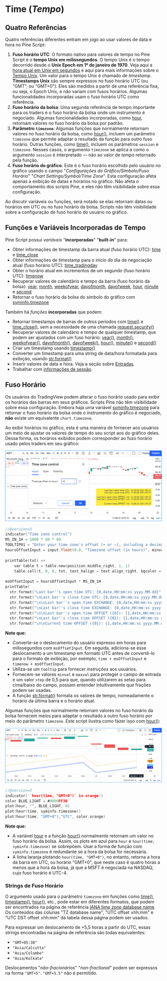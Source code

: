 
# Time (_Tempo_)

## Quatro Referências

Quatro referências diferentes entram em jogo ao usar valores de data e hora no Pine Script:

1. __Fuso horário UTC__: O formato nativo para valores de tempo no Pine Script é o __tempo Unix em milissegundos__. O tempo Unix é o tempo decorrido desde o __Unix Epoch em 1º de janeiro de 1970__. Veja aqui a [hora atual em Unix em segundos](https://www.unixtimestamp.com/pt) e aqui para mais informações sobre o [Tempo Unix](https://pt.wikipedia.org/wiki/Era_Unix). Um valor para o tempo Unix é chamado de _timestamp_. __Timestamps Unix__ são sempre expressos no fuso horário UTC (ou "GMT", ou "GMT+0"). Eles são medidos a partir de uma referência fixa, ou seja, o Epoch Unix, e não variam com fusos horários. Algumas funcionalidades incorporadas usam o fuso horário UTC como referência.
2. __Fuso horário da bolsa__: Uma segunda referência de tempo importante para os traders é o fuso horário da bolsa onde um instrumento é negociado. Algumas funcionalidades incorporadas, como [hour](https://br.tradingview.com/pine-script-reference/v5/#var_hour), retornam valores no fuso horário da bolsa por padrão.
3. __Parâmetro `timezone`__: Algumas funções que normalmente retornam valores no fuso horário da bolsa, como [hour()](https://br.tradingview.com/pine-script-reference/v5/#fun_hour), incluem um parâmetro `timezone` que permite adaptar o resultado da função para outro fuso horário. Outras funções, como [time()](https://br.tradingview.com/pine-script-reference/v5/#fun_time), incluem os parâmetros `session` e `timezone`. Nesses casos, o argumento `timezone` se aplica a como o argumento `session` é interpretado — não ao valor de _tempo_ retornado pela função.
4. __Fuso horário do gráfico__: Este é o fuso horário escolhido pelo usuário no gráfico usando o campo "_Configurações do Gráfico/Símbolo/Fuso Horário_" "_Chart Settings/Symbol/Time Zone_". Esta configuração afeta apenas a exibição de datas e horários no gráfico. Não afeta o comportamento dos scripts Pine, e eles não têm visibilidade sobre essa configuração.

Ao discutir variáveis ou funções, será notado se elas retornam datas ou horários em UTC ou no fuso horário da bolsa. Scripts não têm visibilidade sobre a configuração de fuso horário do usuário no gráfico.

## Funções e Variáveis Incorporadas de Tempo

Pine Script possui _variáveis_ "__incorporadas__" "__built-in__" para:

- Obter informações de timestamp da barra atual (fuso horário UTC): [time](https://br.tradingview.com/pine-script-reference/v5/#var_time) e [time_close](https://br.tradingview.com/pine-script-reference/v5/#var_time_close)
- Obter informações de timestamp para o início do dia de negociação atual (fuso horário UTC): [time_tradingday](https://br.tradingview.com/pine-script-reference/v5/#var_time_tradingday)
- Obter o horário atual em incrementos de um segundo (fuso horário UTC): [timenow](https://br.tradingview.com/pine-script-reference/v5/#var_timenow)
- Recuperar valores de calendário e tempo da barra (fuso horário da bolsa): [year](https://br.tradingview.com/pine-script-reference/v5/#var_year), [month](https://br.tradingview.com/pine-script-reference/v5/#var_month), [weekofyear](https://br.tradingview.com/pine-script-reference/v5/#var_weekofyear), [dayofmonth](https://br.tradingview.com/pine-script-reference/v5/#var_dayofmonth), [dayofweek](https://br.tradingview.com/pine-script-reference/v5/#var_dayofweek), [hour](https://br.tradingview.com/pine-script-reference/v5/#var_hour), [minute](https://br.tradingview.com/pine-script-reference/v5/#var_minute) e [second](https://br.tradingview.com/pine-script-reference/v5/#var_second)
- Retornar o fuso horário da bolsa do símbolo do gráfico com [syminfo.timezone](https://br.tradingview.com/pine-script-reference/v5/#var_syminfo%7Bdot%7Dtimezone)

Também há _funções_ __incorporadas__ que podem:

- Retornar timestamps de barras de outros períodos com [time()](https://br.tradingview.com/pine-script-reference/v5/#fun_time) e [time_close()](https://br.tradingview.com/pine-script-reference/v5/#fun_time_close), sem a necessidade de uma chamada [request.security()](https://br.tradingview.com/pine-script-reference/v5/#fun_request%7Bdot%7Dsecurity)
- Recuperar valores de calendário e tempo de qualquer timestamp, que podem ser ajustados com um fuso horário: [year()](https://br.tradingview.com/pine-script-reference/v5/#fun_year), [month()](https://br.tradingview.com/pine-script-reference/v5/#fun_month), [weekofyear()](https://br.tradingview.com/pine-script-reference/v5/#fun_weekofyear), [dayofmonth()](https://br.tradingview.com/pine-script-reference/v5/#fun_dayofmonth), [dayofweek()](https://br.tradingview.com/pine-script-reference/v5/#fun_dayofweek), [hour()](https://br.tradingview.com/pine-script-reference/v5/#fun_hour), [minute()](https://br.tradingview.com/pine-script-reference/v5/#fun_minute) e [second()](https://br.tradingview.com/pine-script-reference/v5/#fun_second)
- Criar um timestamp usando [timestamp()](https://br.tradingview.com/pine-script-reference/v5/#fun_timestamp)
- Converter um timestamp para uma string de data/hora formatada para exibição, usando [str.format()](https://br.tradingview.com/pine-script-reference/v5/#fun_str%7Bdot%7Dformat)
- Inserir valores de data e hora. Veja a seção sobre [Entradas](./05_09_inputs.md).
- Trabalhar com [informações de sessão](./05_17_sessoes.md).

## Fuso Horário

Os usuários do TradingView podem alterar o fuso horário usado para exibir os horários das barras em seus gráficos. Scripts Pine não têm visibilidade sobre essa configuração. Embora haja uma variável [syminfo.timezone](https://br.tradingview.com/pine-script-reference/v5/#var_syminfo%7Bdot%7Dtimezone) para retornar o fuso horário da bolsa onde o instrumento do gráfico é negociado, __não__ existe um equivalente `chart.timezone`.

Ao exibir horários no gráfico, esta é uma maneira de fornecer aos usuários um meio de ajustar os valores de tempo do seu script aos do gráfico deles. Dessa forma, os horários exibidos podem corresponder ao fuso horário usado pelos traders em seu gráfico:

![Fuso horário 01](./imgs/Time-TimeZones-01.BhZfcsQ2_BWgd3.webp)

```c
//@version=5
indicator("Time zone control")
MS_IN_1H = 1000 * 60 * 60
TOOLTIP01 = "Enter your time zone's offset (+ or −), including a decimal fraction if needed."
hoursOffsetInput = input.float(0.0, "Timezone offset (in hours)", minval = -12.0, maxval = 14.0, step = 0.5, tooltip = TOOLTIP01)

printTable(txt) => 
    var table t = table.new(position.middle_right, 1, 1)
    table.cell(t, 0, 0, txt, text_halign = text.align_right, bgcolor = color.yellow)

msOffsetInput = hoursOffsetInput * MS_IN_1H
printTable(
  str.format("Last bar''s open time UTC: {0,date,HH:mm:ss yyyy.MM.dd}", time) +
  str.format("\nLast bar''s close time UTC: {0,date,HH:mm:ss yyyy.MM.dd}", time_close) +
  str.format("\n\nLast bar''s open time EXCHANGE: {0,date,HH:mm:ss yyyy.MM.dd}", time(timeframe.period, syminfo.session, syminfo.timezone)) +
  str.format("\nLast bar''s close time EXCHANGE: {0,date,HH:mm:ss yyyy.MM.dd}", time_close(timeframe.period, syminfo.session, syminfo.timezone)) +
  str.format("\n\nLast bar''s open time OFFSET ({0}): {1,date,HH:mm:ss yyyy.MM.dd}", hoursOffsetInput, time + msOffsetInput) +
  str.format("\nLast bar''s close time OFFSET ({0}): {1,date,HH:mm:ss yyyy.MM.dd}", hoursOffsetInput, time_close + msOffsetInput) +
  str.format("\n\nCurrent time OFFSET ({0}): {1,date,HH:mm:ss yyyy.MM.dd}", hoursOffsetInput, timenow + msOffsetInput))
```

__Note que:__

- Converte-se o deslocamento do usuário expresso em horas para milissegundos com `msOffsetInput`. Em seguida, adiciona-se esse deslocamento a um timestamp em formato UTC antes de convertê-lo para o formato de exibição, por exemplo, `time + msOffsetInput` e `timenow + msOffsetInput`.
- Utiliza-se um `tooltip` para fornecer _instruções_ aos usuários.
- Fornecem-se valores `minval` e `maxval` para proteger o campo de entrada e um valor `step` de 0,5 para que, quando utilizarem as setas para cima/baixo do campo, possam entender intuitivamente que frações podem ser usadas.
- A função [str.format()](https://br.tradingview.com/pine-script-reference/v5/#fun_str%7Bdot%7Dformat) formata os valores de tempo, nomeadamente o horário da última barra e o horário atual.

Algumas funções que normalmente retornam valores no fuso horário da bolsa fornecem meios para adaptar o resultado a outro fuso horário por meio do parâmetro `timezone`. Este script ilustra como fazer isso com [hour()](https://br.tradingview.com/pine-script-reference/v5/#fun_hour):

![Fuso horário 02](./imgs/Time-TimeZones-02.xptlcK0i_1VVd7u.webp)

```c
//@version=5
indicator('`hour(time, "GMT+0")` in orange')
color BLUE_LIGHT = #0000FF30
plot(hour, "", BLUE_LIGHT, 8)
plot(hour(time, syminfo.timezone))
plot(hour(time, "GMT+0"),"UTC", color.orange)
```

__Note que:__

- A variável [hour](https://br.tradingview.com/pine-script-reference/v5/#var_hour) e a função [hour()](https://br.tradingview.com/pine-script-reference/v5/#fun_hour) normalmente retornam um valor no fuso horário da bolsa. Assim, os plots em azul para `hour` e `hour(time, syminfo.timezone)` se sobrepõem. Usar a forma de função com `syminfo.timezone` é redundante se a hora da bolsa for necessária.
- A linha laranja plotando `hour(time, "GMT+0")`, no entanto, retorna a hora da barra em UTC, ou horário "GMT+0", que neste caso é quatro horas a menos que a hora da bolsa, já que a MSFT é negociada na NASDAQ, cujo fuso horário é UTC-4.

### Strings de Fuso Horário

O argumento usado para o parâmetro `timezone` em funções como [time()](https://br.tradingview.com/pine-script-reference/v5/#fun_time), [timestamp()](https://br.tradingview.com/pine-script-reference/v5/#fun_timestamp), [hour()](https://br.tradingview.com/pine-script-reference/v5/#fun_hour), etc., pode estar em diferentes formatos, que podem ser encontrados na página de referência [IANA time zone database name](https://en.wikipedia.org/wiki/List_of_tz_database_time_zones). Os conteúdos das colunas "TZ database name", "UTC offset ±hh:mm" e "UTC DST offset ±hh:mm" da tabela dessa página podem ser usados.

Para expressar um deslocamento de +5,5 horas a partir do UTC, essas strings encontradas na página de referência são todas equivalentes:

- `"GMT+05:30"`
- `"Asia/Calcutta"`
- `"Asia/Colombo"`
- `"Asia/Kolkata"`

Deslocamentos "_não-fracionários_" "_non-fractional_" podem ser expressos na forma `"GMT+5"`. `"GMT+5.5"` não é permitido.

<!-- ## Variáveis de Tempo

### `time` e `time_close`

O plot de [time](https://br.tradingview.com/pine-script-reference/v5/#var_time) e [time_close](https://br.tradingview.com/pine-script-reference/v5/#var_time_close), o timestamp Unix em milissegundos do horário de abertura e fechamento da barra:

![Time e time_close](./imgs/Time-TimeAndTimeclose-01.Db16O5Ht_ZGCjBm.webp)

```c
//@version=5
indicator("`time` and `time_close` values on bars")
plot(time, "`time`")
plot(time_close, "`time_close`")
```

__Note que:__

- As variáveis [time](https://br.tradingview.com/pine-script-reference/v5/#var_time) e [time_close](https://br.tradingview.com/pine-script-reference/v5/#var_time_close) retornam um timestamp em [UNIX time](https://en.wikipedia.org/wiki/Unix_time), que é independente do fuso horário selecionado pelo usuário no gráfico. Neste caso, a configuração de fuso horário do __gráfico__ é o fuso horário da bolsa, então, qualquer que seja o símbolo no gráfico, o fuso horário da bolsa será usado para exibir os valores de data e hora no cursor do gráfico. O fuso horário da NASDAQ é UTC-4, mas isso afeta apenas a exibição de valores de data/hora no gráfico; não impacta os valores plotados pelo script.
- O último valor de [time](https://br.tradingview.com/pine-script-reference/v5/#var_time) para o plot mostrado na escala é o número de milissegundos decorridos desde 00:00:00 UTC de 1º de janeiro de 1970 até o horário de abertura da barra. Corresponde às 17:30 do dia 27 de setembro de 2021. No entanto, como o gráfico usa o fuso horário UTC-4 (o fuso horário da NASDAQ), exibe o horário 13:30, quatro horas antes do horário UTC.
- A diferença entre os dois valores na última barra é o número de milissegundos em uma hora (1000 * 60 * 60 = 3.600.000) porque estamos em um gráfico de 1H. -->
